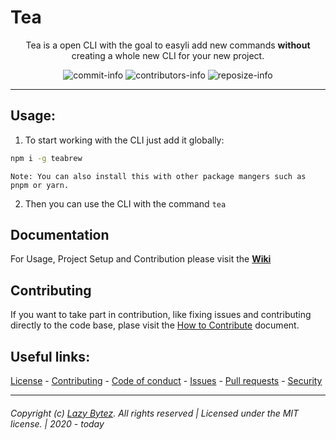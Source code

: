 # Tea

<div align="center">

Tea is a open CLI with the goal to easyli add new commands **without** creating a whole new CLI for your new project.

  ![commit-info][commit-info]
  ![contributors-info][contributors-info]
  ![reposize-info][reposize-info]

</div>

----

## Usage:
1. To start working with the CLI just add it globally:  
```bash
npm i -g teabrew
```
`Note: You can also install this with other package mangers such as pnpm or yarn.`

2. Then you can use the CLI with the command `tea`

## Documentation
For Usage, Project Setup and Contribution please visit the **[Wiki](https://github.com/lazybytez/tea/wiki)** 

## Contributing
If you want to take part in contribution, like fixing issues and contributing directly to the code base, plase visit the [How to Contribute][github-contribute] document.

## Useful links:
[License][github-license] - 
[Contributing][github-contribute] - 
[Code of conduct][github-codeofconduct] - 
[Issues][github-issues] - 
[Pull requests][github-pulls] - 
[Security][github-security] 

<hr>  

###### Copyright (c) [Lazy Bytez][github-team]. All rights reserved | Licensed under the MIT license. | 2020 - today

<!-- Variables -->
[github-team]: https://github.com/lazybytez

[github-license]: https://github.com/lazybytez/tea/blob/master/LICENSE
[github-contribute]: https://github.com/lazybytez/tea/blob/master/CONTRIBUTING.md
[github-codeofconduct]: https://github.com/lazybytez/tea/blob/master/CODE_OF_CONDUCT.md
[github-issues]: https://github.com/lazybytez/tea/issues
[github-pulls]: https://github.com/lazybytez/tea/pulls
[github-security]: https://github.com/lazybytez/tea/blob/master/SECURITY.md

[commit-info]: https://img.shields.io/github/last-commit/lazybytez/tea?style=flat-square

[contributors-info]: https://img.shields.io/github/contributors/lazybytez/tea?style=flat-square

[reposize-info]: https://img.shields.io/github/repo-size/lazybytez/tea?style=flat-square
